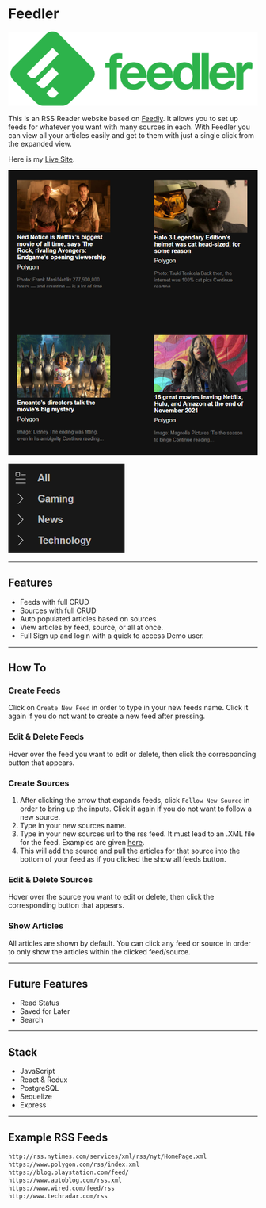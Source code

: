 # Feedler

![Feedler Logo](https://raw.githubusercontent.com/Concrete18/Feedly-Clone/main/frontend/public/assets/Feedler_Logo.png)

This is an RSS Reader website based on [Feedly](https://feedly.com/). It allows you to set up feeds for whatever you want with many sources in each.
With Feedler you can view all your articles easily and get to them with just a single click from the expanded view.

Here is my [Live Site](https://feedly-clone.herokuapp.com/).

![Articles Screenshot](https://raw.githubusercontent.com/Concrete18/Feedly-Clone/main/frontend/public/assets/Articles.png)

![Feeds Screenshot](https://raw.githubusercontent.com/Concrete18/Feedly-Clone/main/frontend/public/assets/Feeds.png)

---

## Features

- Feeds with full CRUD
- Sources with full CRUD
- Auto populated articles based on sources
- View articles by feed, source, or all at once.
- Full Sign up and login with a quick to access Demo user.

---

## How To

### Create Feeds

Click on `Create New Feed` in order to type in your new feeds name. Click it again if you do not want to create a new feed after pressing.

### Edit & Delete Feeds

Hover over the feed you want to edit or delete, then click the corresponding button that appears.

### Create Sources

1. After clicking the arrow that expands feeds, click `Follow New Source` in order to bring up the inputs. Click it again if you do not want to follow a new source.
2. Type in your new sources name.
3. Type in your new sources url to the rss feed. It must lead to an .XML file for the feed. Examples are given [here](#Example-RSS-Feeds).
4. This will add the source and pull the articles for that source into the bottom of your feed as if you clicked the show all feeds button.

### Edit & Delete Sources

Hover over the source you want to edit or delete, then click the corresponding button that appears.

### Show Articles

All articles are shown by default. You can click any feed or source in order to only show the articles within the clicked feed/source.

---

## Future Features

- Read Status
- Saved for Later
- Search

---

## Stack

- JavaScript
- React & Redux
- PostgreSQL
- Sequelize
- Express

---

## Example RSS Feeds

```
http://rss.nytimes.com/services/xml/rss/nyt/HomePage.xml
https://www.polygon.com/rss/index.xml
https://blog.playstation.com/feed/
https://www.autoblog.com/rss.xml
https://www.wired.com/feed/rss
http://www.techradar.com/rss
```
